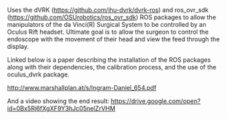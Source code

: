Uses the dVRK (https://github.com/jhu-dvrk/dvrk-ros) and ros_ovr_sdk (https://github.com/OSUrobotics/ros_ovr_sdk) ROS packages to allow the manipulators of the da Vinci(R) Surgical System to be controlled by an Oculus Rift headset. Ultimate goal is to allow the surgeon to control the endoscope with the movement of their head and view the feed through the display.

Linked below is a paper describing the installation of the ROS packages along with their dependencies, the calibration process, and the use of the oculus_dvrk package.

http://www.marshallplan.at/s/Ingram-Daniel_654.pdf

And a video showing the end result: https://drive.google.com/open?id=0Bx5Rj6fXgXF9Y3hJc05nelZrVHM

